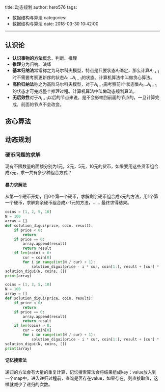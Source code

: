 title: 动态规划
author: hero576
tags:
  - 数据结构与算法
categories:
  - 数据结构与算法
date: 2018-03-30 10:42:00
---
## 认识论
- **认识事物的方法**概念、判断、推理  
- **推理**分为归纳、演绎  
 - **基本归纳法**常常称之为马尔科夫模型，特点是只要状态$A_i$确定，那么计算$A_{i+1}$时不需要考察更新序的状态$A_1...A_{i-1}$的状态。计算机算法中叫做贪心算法。
 - **高阶归纳法**称之为高阶马尔科夫模型，对于$A_{i+1}$需考察前i个状态集$A_1...A_{i-1}$的状态才可完成整个推理过程。计算机算法中叫做动态规划算法。
 - **无后效性**对于$A_{i+1}$以后的节点来说，是不会影响到前面的节点的，一旦计算完成，前面的节点不会改变。


## 贪心算法



## 动态规划


### 硬币问题的求解
现有不限数量的面额分别为1元，2元，5元，10元的货币，如果要用这些货币组合成x元，求一共有多少种组合方式？

#### 暴力求解法
从第一个硬币开始，用0个第一个硬币，求解剩余硬币组合成x元的方法，用1个第一个硬币，求解剩余硬币组合成x-1元的方法，……
最终求得结果。

```python
coins = [1, 2, 5, 10]
N = 100
array = []
def solution_digui(price, coin, result):
    if price < 0:
        return
    if price == 0:
        array.append(result)
        return result
    if len(coin) > 0:
        cur = coin[0]
        for i in range(int(N / cur) + 1):
            solution_digui(price - i * cur, coin[1:], result + [cur] * i)
solution_digui(N, coins, [])
print(array)
```
```python
coins = [1, 2, 5, 10]
N = 100
array = []
def solution_digui(price, coin, result):
    if price < 0:
        return
    if price == 0:
        array.append(result)
        return result
    if len(coin) > 0:
        cur = coin[0]
        for i in range(int(N / cur) + 1):
            solution_digui(price - i * cur, coin[1:], result + [cur] * i)
solution_digui(N, coins, [])
print(array)
```


#### 记忆搜索法
递归的方法会有大量的重复计算，记忆搜索算法会将结果组成key：value放入到一个map中，进入递归过程前，查询是否存在value，如果存在，则直接取值，这样就减少了递归的次数。





